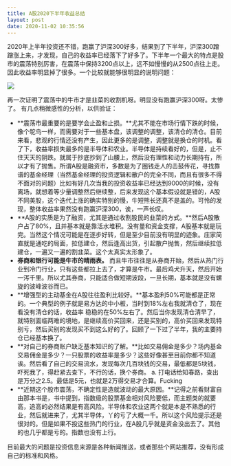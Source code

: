 ```yaml
---
title: A股2020下半年收益总结
layout: post
date: 2020-11-02 10:35:56
---
```


2020年上半年投资还不错，跑赢了沪深300好多，结果到了下半年，沪深300蹭蹭涨上来，才发现，自己的收益率已经落下了好多了。下半年一个最大的特点是股市的震荡特别厉害，在震荡中保持3200点以上，远不如慢慢的从2500点往上走。因此收益率明显掉了很多。一个比较就能够很明显的说明问题：

![]({{site.cdnurl}}/assets/yinshui/images/posts/investment-cn-2020.png)  

再一次证明了震荡中的牛市才是韭菜的收割机呀。明显没有跑赢沪深300呀。太惨了。
有几点稍微感性的分析，以供验证：

* **震荡市最重要的是要学会止盈和止损。**尤其不能在市场行情下跌的时候，像个鸵鸟一样，而需要对于一些基本盘，该调整的调整，该清仓的清仓。目前来看，悲观的行情还没有产生，因此更多的是调整，调整就是换仓的时机。看了下，收益率损失最多的是半导体和农业。半导体是持续看好的，但是，止不住天天的阴跌。就属于抄底抄到了山腰上，然后没有理性和动力长期持有，所以才有了抛售。所谓A股是融资市，多数是为了圈钱走人的击鼓传花，寻找靠谱的基金经理（当然基金经理的投资逻辑和散户的完全不同，而且有很多不得不面对的问题）比如有好几次当我的投资收益率已经达到9000的时候，没有离场，就想着等少量调整然后继续整，后来发现这个基本假设就是错的，A股不同美股，这个迭代上涨的确实特别的慢，牛短熊长还真不是盖的。可怜的发现，整体收益率果然没有跑赢沪深300，诶，一声长叹。
* **A股的实质是为了融资，尤其是通过收割股民的韭菜的方式。**然后A股散户占了80%，且并基本就是靠活水堆积。没有量和资金支撑，A股基本就是玩完。当然这个情况可能是在逐步好转，但是至少目前没有明显的迹象。庄家简直就是通吃的局面，拉低建仓，然后逢高出货，引起散户抛售，然后继续拉低建仓，一遍又一遍的割韭菜。这个太真实太形象了。
* **券商和银行可能是牛市的晴雨表。** 而且牛市往往是从券商开始，然后从热门行业到冷门行业，只有这些都拉上去了，才算是牛市。最后鸡犬升天，然后开始一泻千里。所以尤其券商，只能适合做短期波段，一旦长期，基本就是没有螺旋的波峰波谷而已。
* **增强型的主动基金在A股往往盈利比较好。**基本盈利50%可能都是正常的。一个典型的例子就是易方达的中小板，当时到18%左右我就清仓了，现在看没有清仓的话，收益率 稳稳的在50%左右了。然后当你发现清仓清早了，就特别面临两难的境地，是继续高价买回来，还是买别的，高价买回来发现特别亏，然后买别的发现买不到这么好的了。回顾了一下过了半年，我的主要持仓已经基本换了。
* **对自己的券商账户缺乏基本知识的了解。**比如交易佣金是多少？场内基金交易佣金是多少？一只股票的收益率是多少？这些好像甚至目前你都不知道诶。然后看了自己的交易流水，发现每次几百块钱的交易，最低都是5块钱，吓死我了，得赶紧去查下，不行的话，换个券商。
	a. 打电话给知春路，查出是万分之2.5。最低是5元，也就是2万得交易才合算。Fucking
* **近期这个股市震荡，不确定性是造就波动的最大原因。**记得之前看财富自由那本书是，书中提到，指数级的股票基金相对风险要低，而主题类的就要高，追高的必然结果是有高风险。半导体和农业这两个就是本是不熟悉的行业，然后就进来了，尤其半导体，丫的亏了大概一千。所以这个风险提示还是很对的。但是如果不投这些热门的行业，在A股几乎就是资金没出去了。其他的也几乎都是亏的。指数也没有上行。

目前最大的问题是投资信息来源是各种新闻推送，或者那些个网站推荐，没有形成自己的标准和风格。